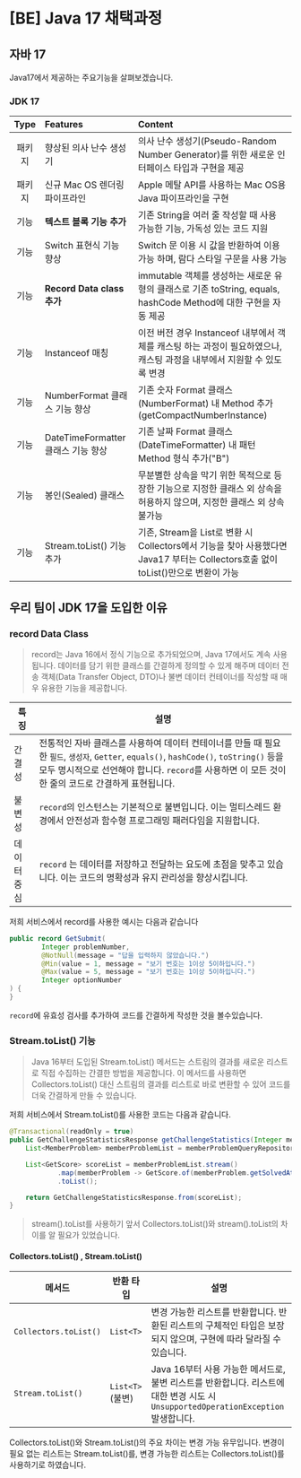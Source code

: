 # [BE] Java 17 채택과정

## 자바 17
Java17에서 제공하는 주요기능을 살펴보겠습니다.

### JDK 17
|Type|Features|Content|
|:---:|:---|:---|
|패키지|향상된 의사 난수 생성기|의사 난수 생성기(Pseudo-Random Number Generator)를 위한 새로운 인터페이스 타입과 구현을 제공|
|패키지|신규 Mac OS 렌더링 파이프라인|Apple 메탈 API를 사용하는 Mac OS용 Java  파이프라인을 구현|
|기능|**텍스트 블록 기능 추가**|기존 String을 여러 줄 작성할 때 사용 가능한 기능, 가독성 있는 코드 지원|
|기능|Switch 표현식 기능 향상|Switch 문 이용 시 값을 반환하여 이용 가능 하며, 람다 스타일 구문을 사용 가능|
|기능|**Record Data class 추가**|immutable 객체를 생성하는 새로운 유형의 클래스로 기존 toString, equals, hashCode Method에 대한 구현을 자동 제공|
|기능|Instanceof 매칭|이전 버전 경우 Instanceof 내부에서 객체를 캐스팅 하는 과정이 필요하였으나, 캐스팅 과정을 내부에서 지원할 수 있도록 변경|
|기능|NumberFormat 클래스 기능 향상|기존 숫자 Format 클래스(NumberFormat) 내 Method 추가(getCompactNumberInstance)|
|기능|DateTimeFormatter 클래스 기능 향상|기존 날짜 Format 클래스(DateTimeFormatter) 내 패턴 Method 형식 추가("B")|
|기능|봉인(Sealed) 클래스|무분별한 상속을 막기 위한 목적으로 등장한 기능으로 지정한 클래스 외 상속을 허용하지 않으며, 지정한 클래스 외 상속 불가능|
|기능|Stream.toList() 기능 추가|기존, Stream을 List로 변환 시 Collectors에서 기능을 찾아 사용했다면 Java17 부터는 Collectors호출 없이 toList()만으로 변환이 가능|

## 우리 팀이 JDK 17을 도입한 이유

### record Data Class
> record는 Java 16에서 정식 기능으로 추가되었으며, Java 17에서도 계속 사용됩니다. 데이터를 담기 위한 클래스를 간결하게 정의할 수 있게 해주며 데이터 전송 객체(Data Transfer Object, DTO)나 불변 데이터 컨테이너를 작성할 때 매우 유용한 기능을 제공합니다.

| 특징 | 설명                                                                                                                                                                   |
|---|----------------------------------------------------------------------------------------------------------------------------------------------------------------------|
| 간결성 | 전통적인 자바 클래스를 사용하여 데이터 컨테이너를 만들 때 필요한 `필드`, `생성자`, `Getter`, `equals()`, `hashCode()`, `toString()` 등을 모두 명시적으로 선언해야 합니다. `record`를 사용하면 이 모든 것이 한 줄의 코드로 간결하게 표현됩니다. |
| 불변성 | `record`의 인스턴스는 기본적으로 불변입니다. 이는 멀티스레드 환경에서 안전성과 함수형 프로그래밍 패러다임을 지원합니다.                                                                                               
| 데이터중심 | `record` 는 데이터를 저장하고 전달하는 요도에 초점을 맞추고 있습니다. 이는 코드의 명확성과 유지 관리성을 향상시킵니다.                                                                                              

저희 서비스에서 record를 사용한 예시는 다음과 같습니다
```Java
public record GetSubmit(
        Integer problemNumber,
        @NotNull(message = "답을 입력하지 않았습니다.")
        @Min(value = 1, message = "보기 번호는 1이상 5이하입니다.")
        @Max(value = 5, message = "보기 번호는 1이상 5이하입니다.")
        Integer optionNumber
) {
}

```
`record`에 유효성 검사를 추가하여 코드를 간결하게 작성한 것을 볼수있습니다.

### Stream.toList() 기능
> Java 16부터 도입된 Stream.toList() 메서드는 스트림의 결과를 새로운 리스트로 직접 수집하는 간결한 방법을 제공합니다. 이 메서드를 사용하면 Collectors.toList() 대신 스트림의 결과를 리스트로 바로 변환할 수 있어 코드를 더욱 간결하게 만들 수 있습니다.

저희 서비스에서 Stream.toList()를 사용한 코드는 다음과 같습니다.

```Java
@Transactional(readOnly = true)
public GetChallengeStatisticsResponse getChallengeStatistics(Integer memberId) {
    List<MemberProblem> memberProblemList = memberProblemQueryRepository.findDateScore(memberId);

    List<GetScore> scoreList = memberProblemList.stream()
            .map(memberProblem -> GetScore.of(memberProblem.getSolvedAt(), memberProblem.getScore()))
            .toList();

    return GetChallengeStatisticsResponse.from(scoreList);
}
```

> stream().toList를 사용하기 앞서 Collectors.toList()와 stream().toList의 차이를 알 필요가 있었습니다.

#### Collectors.toList() , Stream.toList()

| 메서드               | 반환 타입            | 설명                                                                                   |
|-------------------|------------------|--------------------------------------------------------------------------------------|
| `Collectors.toList()` | `List<T>`         | 변경 가능한 리스트를 반환합니다. 반환된 리스트의 구체적인 타입은 보장되지 않으며, 구현에 따라 달라질 수 있습니다.   |
| `Stream.toList()`     | `List<T>` (불변) | Java 16부터 사용 가능한 메서드로, 불변 리스트를 반환합니다. 리스트에 대한 변경 시도 시 `UnsupportedOperationException` 발생합니다. |

Collectors.toList()와 Stream.toList()의 주요 차이는 변경 가능 유무입니다. 변경이 필요 없는 리스트는 Stream.toList()를, 변경 가능한 리스트는 Collectors.toList()를 사용하기로 하였습니다.
